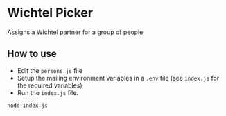 # Wichtel Picker

Assigns a Wichtel partner for a group of people

## How to use

* Edit the `persons.js` file
* Setup the mailing environment variables in a `.env` file (see `index.js` for the required variables)
* Run the `index.js` file.

```
node index.js
```
